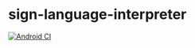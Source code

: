 # sign-language-interpreter
[![Android CI](https://github.com/Bmg09/sign-language-interpreter/actions/workflows/android.yml/badge.svg?branch=main)](https://github.com/Bmg09/sign-language-interpreter/actions/workflows/android.yml)
